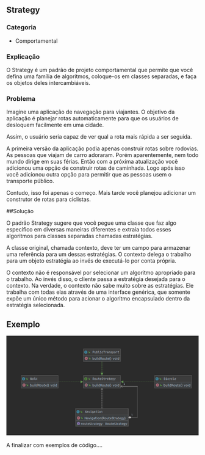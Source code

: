 ## Strategy

### Categoria
* Comportamental

### Explicação

O Strategy é um padrão de projeto comportamental que permite que você defina uma família de algoritmos, coloque-os em classes separadas, e faça os objetos deles intercambiáveis.

### Problema

Imagine uma aplicação de navegação para viajantes. O objetivo da aplicação é planejar rotas automaticamente para que os usuários de desloquem facilmente em uma cidade.

Assim, o usuário seria capaz de ver qual a rota mais rápida a ser seguida.

A primeira versão da aplicação podia apenas construir rotas sobre rodovias. As pessoas que viajam de carro adoraram. Porém aparentemente, nem todo mundo dirige em suas férias. Então com a próxima atualização você adicionou uma opção de construir rotas de caminhada. Logo após isso você adicionou outra opção para permitir que as pessoas usem o transporte público.

Contudo, isso foi apenas o começo. Mais tarde você planejou adicionar um construtor de rotas para ciclistas.

##Solução

O padrão Strategy sugere que você pegue uma classe que faz algo específico em diversas maneiras diferentes e extraia todos esses algoritmos para classes separadas chamadas estratégias.

A classe original, chamada contexto, deve ter um campo para armazenar uma referência para um dessas estratégias. O contexto delega o trabalho para um objeto estratégia ao invés de executá-lo por conta própria.

O contexto não é responsável por selecionar um algoritmo apropriado para o trabalho. Ao invés disso, o cliente passa a estratégia desejada para o contexto. Na verdade, o contexto não sabe muito sobre as estratégias. Ele trabalha com todas elas através de uma interface genérica, que somente expõe um único método para acionar o algoritmo encapsulado dentro da estratégia selecionada.

## Exemplo

![Image description](etc/strategy.png)


A finalizar com exemplos de código....